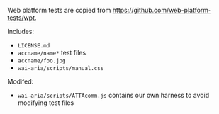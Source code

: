 Web platform tests are copied from https://github.com/web-platform-tests/wpt.

Includes:
- `LICENSE.md`
- `accname/name*` test files
- `accname/foo.jpg`
- `wai-aria/scripts/manual.css`

Modifed:
- `wai-aria/scripts/ATTAcomm.js` contains our own harness to avoid modifying test files
